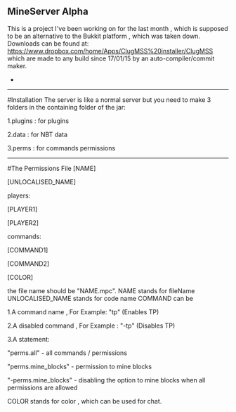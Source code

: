 ## MineServer Alpha
This is a project I've been working on for the last month , which is supposed to be an alternative to the Bukkit platform , 
which was taken down.
Downloads can be found at: https://www.dropbox.com/home/Apps/ClugMSS%20installer/ClugMSS which are made to any build since 17/01/15 by an auto-compiler/commit maker.

-
---------------------------------------------------------------------------------------------------------------------------





#Installation
The server is like a normal server but you need to make 3 folders in the containing folder of the jar:
  
  1.plugins : for plugins
  
  2.data : for NBT data
  
  3.perms : for commands permissions

---------------------------------------------------------------------------------------------------------------------------
#The Permissions File
[NAME]

[UNLOCALISED_NAME]

players:

[PLAYER1]

[PLAYER2]

commands:

[COMMAND1]

[COMMAND2]

[COLOR]

the file name should be "NAME.mpc".
NAME stands for fileName
UNLOCALISED_NAME stands for code name
COMMAND can be 
  
  1.A command name , For Example: "tp" (Enables TP)
  
  2.A disabled command , For Example : "-tp" (Disables TP)
  
  3.A statement:
  
  "perms.all" - all commands / permissions
  
  "perms.mine_blocks" - permission to mine blocks
  
  "-perms.mine_blocks" - disabling the option to mine blocks when all permissions are allowed

COLOR stands for color , which can be used for chat.

